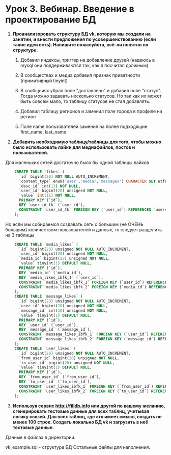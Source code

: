 Урок 3. Вебинар. Введение в проектирование БД
===

1. **Проанализоровать структуру БД vk, которую мы создали на занятии, и внести предложения по усовершенствованию (если такие идеи есть). Напишите пожалуйста, всё-ли понятно по структуре.**
   
   1. Добавил индексы, триггер на добавление друзей (надеюсь в mysql они поддерживаются так, как я посчитал должным)
   
   2. В сообществах и медиа добавил признак приватности (примитивный tinyint)
   
   3. В сообщниях убрал поле "доставлено" и добавил поле "статус". Тогда можно задавать несколько статусов. Но так как их может быть совсем мало, то таблицу статусов не стал добавлять.
   
   4. Добавил таблицу регионов и заменил поле города в профиле на регион
   
   5. Поле name пользователей заменил на более подходящие first_name, last_name
   
2. **Добавить необходимую таблицу/таблицы для того, чтобы можно было использовать лайки для медиафайлов, постов и пользователей.**

Для маленьких сетей достаточно было бы одной таблицы лайков

```SQL
    CREATE TABLE `likes` (
      `id` bigint(20) NOT NULL AUTO_INCREMENT,
      `content_type` enum('user','media','messages') CHARACTER SET utf8 COLLATE utf8_unicode_ci NOT NULL,
      `desc_id` int(11) NOT NULL,
      `user_id` bigint(20) unsigned NOT NULL,
      `value` int(11) NOT NULL,
      PRIMARY KEY (`id`),
      KEY `user_id_fk` (`user_id`),
      CONSTRAINT `user_id_fk` FOREIGN KEY (`user_id`) REFERENCES `users` (`id`)
    );
```
Но если мы собираемся создавать сеть с большим (не ОЧЕНЬ большим) количеством пользователей и данных, то следует разделить на 3 таблицы

```SQL
    CREATE TABLE `media_likes` (
      `id` bigint(20) unsigned NOT NULL AUTO_INCREMENT,
      `user_id` bigint(20) unsigned NOT NULL,
      `media_id` bigint(20) unsigned NOT NULL,
      `value` tinyint(1) DEFAULT NULL,
      PRIMARY KEY (`id`),
      KEY `media_id` (`media_id`),
      KEY `media_likes_ibfk_1` (`user_id`),
      CONSTRAINT `media_likes_ibfk_1` FOREIGN KEY (`user_id`) REFERENCES `users` (`id`),
      CONSTRAINT `media_likes_ibfk_2` FOREIGN KEY (`media_id`) REFERENCES `media` (`user_id`) ON DELETE CASCADE
    );
    CREATE TABLE `message_likes` (
      `id` bigint(20) unsigned NOT NULL AUTO_INCREMENT,
      `user_id` bigint(20) unsigned NOT NULL,
      `message_id` int(10) unsigned NOT NULL,
      `value` tinyint(1) DEFAULT NULL,
      PRIMARY KEY (`id`),
      KEY `user_id` (`user_id`),
      KEY `message_id` (`message_id`),
      CONSTRAINT `message_likes_ibfk_1` FOREIGN KEY (`user_id`) REFERENCES `users` (`id`),
      CONSTRAINT `message_likes_ibfk_2` FOREIGN KEY (`message_id`) REFERENCES `messages` (`id`)
    );
    CREATE TABLE `user_likes` (
      `id` bigint(20) unsigned NOT NULL AUTO_INCREMENT,
      `from_user_id` bigint(20) unsigned NOT NULL,
      `to_user_id` bigint(20) unsigned NOT NULL,
      `value` tinyint(1) DEFAULT NULL,
      PRIMARY KEY (`id`),
      KEY `from_user_id` (`from_user_id`),
      KEY `to_user_id` (`to_user_id`),
      CONSTRAINT `user_likes_ibfk_1` FOREIGN KEY (`from_user_id`) REFERENCES `users` (`id`),
      CONSTRAINT `user_likes_ibfk_2` FOREIGN KEY (`to_user_id`) REFERENCES `users` (`id`) ON DELETE CASCADE
    );
```

3. **Используя сервис http://filldb.info или другой по вашему желанию, сгенерировать тестовые данные для всех таблиц, учитывая логику связей. Для всех таблиц, где это имеет смысл, создать не менее 100 строк. Создать локально БД vk и загрузить в неё тестовые данные.**

Данные в файлах в директории.


vk_example.sql - структура БД
Остальные файлы для наполнения.
